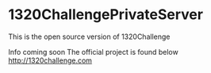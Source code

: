 # 1320ChallengePrivateServer
This is the open source version of 1320Challenge

Info coming soon
The official project is found below
http://1320challenge.com

